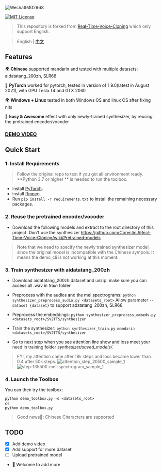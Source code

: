 ![WechatIMG2968](https://user-images.githubusercontent.com/7423248/128490653-f55fefa8-f944-4617-96b8-5cc94f14f8f6.png)

[![MIT License](https://img.shields.io/badge/license-MIT-blue.svg?style=flat)](http://choosealicense.com/licenses/mit/)
> This repository is forked from [Real-Time-Voice-Cloning](https://github.com/CorentinJ/Real-Time-Voice-Cloning) which only support English.

> English | [中文](README-CN.md) 

## Features
🌍 **Chinese** supported mandarin and tested with multiple datasets: aidatatang_200zh, SLR68

🤩 **PyTorch** worked for pytorch, tested in version of 1.9.0(latest in August 2021), with GPU Tesla T4 and GTX 2060

🌍 **Windows + Linux** tested in both Windows OS and linux OS after fixing nits 

🤩 **Easy & Awesome** effect with only newly-trained synthesizer, by reusing the pretrained encoder/vocoder


### [DEMO VIDEO](https://www.bilibili.com/video/BV1sA411P7wM/)

## Quick Start

### 1. Install Requirements
> Follow the original repo to test if you got all environment ready.
**Python 3.7 or higher ** is needed to run the toolbox.

* Install [PyTorch](https://pytorch.org/get-started/locally/).
* Install [ffmpeg](https://ffmpeg.org/download.html#get-packages).
* Run `pip install -r requirements.txt` to install the remaining necessary packages.

### 2. Reuse the pretrained encoder/vocoder
* Download the following models and extract to the root directory of this project. Don't use the synthesizer
https://github.com/CorentinJ/Real-Time-Voice-Cloning/wiki/Pretrained-models
> Note that we need to specify the newly trained synthesizer model, since the original model is incompatible with the Chinese sympols. It means the demo_cli is not working at this moment.
### 3. Train synthesizer with aidatatang_200zh
* Download aidatatang_200zh dataset and unzip: make sure you can access all .wav in *train* folder
* Preprocess with the audios and the mel spectrograms:
`python synthesizer_preprocess_audio.py <datasets_root>`
Allow parameter `--dataset {dataset}` to support adatatang_200zh, SLR68
* Preprocess the embeddings:
`python synthesizer_preprocess_embeds.py <datasets_root>/SV2TTS/synthesizer`

* Train the synthesizer:
`python synthesizer_train.py mandarin <datasets_root>/SV2TTS/synthesizer`

* Go to next step when you see attention line show and loss meet your need in training folder *synthesizer/saved_models/*. 
> FYI, my attention came after 18k steps and loss became lower than 0.4 after 50k steps.
![attention_step_20500_sample_1](https://user-images.githubusercontent.com/7423248/128587252-f669f05a-f411-4811-8784-222156ea5e9d.png)
![step-135500-mel-spectrogram_sample_1](https://user-images.githubusercontent.com/7423248/128587255-4945faa0-5517-46ea-b173-928eff999330.png)

### 4. Launch the Toolbox
You can then try the toolbox:

`python demo_toolbox.py -d <datasets_root>`  
or  
`python demo_toolbox.py`  

> Good news🤩: Chinese Characters are supported

## TODO
- [x] Add demo video
- [X] Add support for more dataset
- [ ] Upload pretrained model
- 🙏 Welcome to add more
